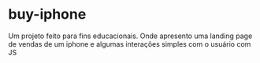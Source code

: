 # buy-iphone
Um projeto feito para fins educacionais. Onde apresento uma landing page de vendas de um iphone e algumas interações simples com o usuário com JS

